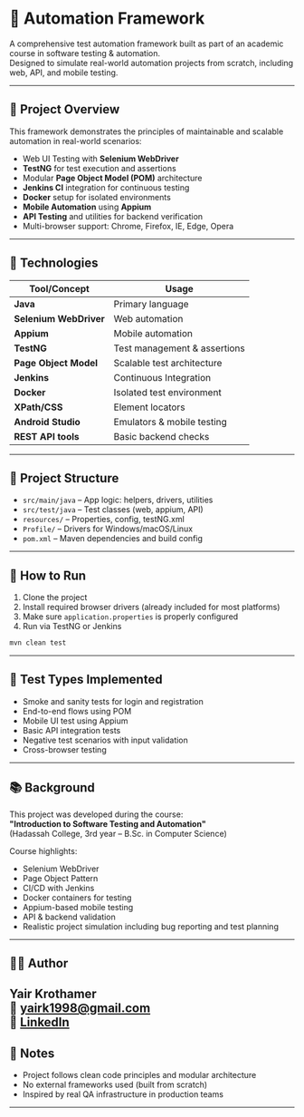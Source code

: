 # 🧪 Automation Framework

A comprehensive test automation framework built as part of an academic course in software testing & automation.  
Designed to simulate real-world automation projects from scratch, including web, API, and mobile testing.

---

## 📌 Project Overview

This framework demonstrates the principles of maintainable and scalable automation in real-world scenarios:

- Web UI Testing with **Selenium WebDriver**
- **TestNG** for test execution and assertions
- Modular **Page Object Model (POM)** architecture
- **Jenkins CI** integration for continuous testing
- **Docker** setup for isolated environments
- **Mobile Automation** using **Appium**
- **API Testing** and utilities for backend verification
- Multi-browser support: Chrome, Firefox, IE, Edge, Opera

---

## 🧠 Technologies

| Tool/Concept | Usage |
|--------------|-------|
| **Java** | Primary language |
| **Selenium WebDriver** | Web automation |
| **Appium** | Mobile automation |
| **TestNG** | Test management & assertions |
| **Page Object Model** | Scalable test architecture |
| **Jenkins** | Continuous Integration |
| **Docker** | Isolated test environment |
| **XPath/CSS** | Element locators |
| **Android Studio** | Emulators & mobile testing |
| **REST API tools** | Basic backend checks |

---

## 📁 Project Structure

- `src/main/java` – App logic: helpers, drivers, utilities
- `src/test/java` – Test classes (web, appium, API)
- `resources/` – Properties, config, testNG.xml
- `Profile/` – Drivers for Windows/macOS/Linux
- `pom.xml` – Maven dependencies and build config

---

## 🚀 How to Run

1. Clone the project  
2. Install required browser drivers (already included for most platforms)  
3. Make sure `application.properties` is properly configured  
4. Run via TestNG or Jenkins

```bash
mvn clean test
```

---

## 🧪 Test Types Implemented

- Smoke and sanity tests for login and registration
- End-to-end flows using POM
- Mobile UI test using Appium
- Basic API integration tests
- Negative test scenarios with input validation
- Cross-browser testing

---

## 📚 Background

This project was developed during the course:  
**"Introduction to Software Testing and Automation"**  
(Hadassah College, 3rd year – B.Sc. in Computer Science)

Course highlights:
- Selenium WebDriver
- Page Object Pattern
- CI/CD with Jenkins
- Docker containers for testing
- Appium-based mobile testing
- API & backend validation
- Realistic project simulation including bug reporting and test planning

---

## 👨‍💻 Author

**Yair Krothamer**  
📧 yairk1998@gmail.com  
🔗 [LinkedIn](https://www.linkedin.com/in/yair-krothamer-8b0448230)
---

## 📌 Notes

- Project follows clean code principles and modular architecture
- No external frameworks used (built from scratch)
- Inspired by real QA infrastructure in production teams

---
